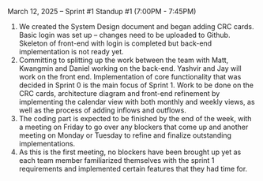 March 12, 2025 – Sprint #1 Standup #1 (7:00PM - 7:45PM)
1. We created the System Design document and began adding CRC cards. Basic login was set up – changes need to be uploaded to Github. Skeleton of front-end with login is completed but back-end implementation is not ready yet.
2. Committing to splitting up the work between the team with Matt, Kwangmin and Daniel working on the back-end. Yashvir and Jay will work on the front end. 
Implementation of core functionality that was decided in Sprint 0 is the main focus of Sprint 1.
Work to be done on the CRC cards, architecture diagram and front-end refinement by implementing the calendar view with both monthly and weekly views, as well as the process of adding inflows and outflows.
3. The coding part is expected to be finished by the end of the week, with a meeting on Friday to go over any blockers that come up and another meeting on Monday or Tuesday to refine and finalize outstanding implementations. 
4. As this is the first meeting, no blockers have been brought up yet as each team member familiarized themselves with the sprint 1 requirements and implemented certain features that they had time for.
